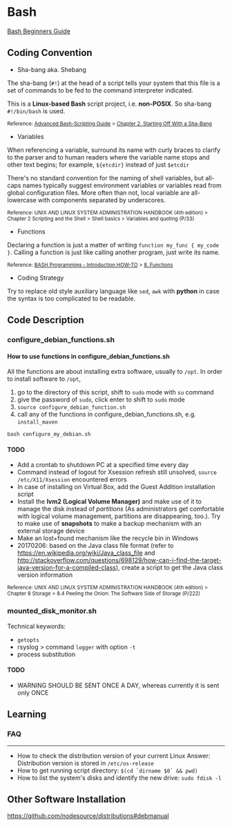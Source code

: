 # Bash
[Bash Beginners Guide](http://www.tldp.org/LDP/Bash-Beginners-Guide/Bash-Beginners-Guide.pdf)

## Coding Convention
* Sha-bang aka. Shebang

The sha-bang (`#!`) at the head of a script tells your system that this file is a set of commands to be fed to the command interpreter indicated. 

This is a **Linux-based Bash** script project, i.e. **non-POSIX**. So sha-bang `#!/bin/bash` is used.

<sub>Reference: [Advanced Bash-Scripting Guide](http://tldp.org/LDP/abs/html/) > [Chapter 2. Starting Off With a Sha-Bang](http://tldp.org/LDP/abs/html/sha-bang.html)</sub>

* Variables

When referencing a variable, surround its name with curly braces to clarify to the parser and to human readers where the variable name stops and other text begins; for example, `${etcdir}` instead of just `$etcdir`

There's no standard convention for the naming of shell variables, but all-caps names typically suggest environment variables or variables read from global configuration files. More often than not, local variable are all-lowercase with components separated by underscores.

<sub>Reference: UNIX AND LINUX SYSTEM ADMINISTRATION HANDBOOK (4th edition) > Chapter 2 Scripting and the Shell > Shell basics > Variables and quoting (P/33)</sub>

* Functions

Declaring a function is just a matter of writing `function my_func { my_code }`. Calling a function is just like calling another program, just write its name. 

<sub>Reference: [BASH Programming - Introduction HOW-TO](http://tldp.org/HOWTO/Bash-Prog-Intro-HOWTO.html) > [8. Functions](http://tldp.org/HOWTO/Bash-Prog-Intro-HOWTO-8.html)</sub>

* Coding Strategy

Try to replace old style auxiliary language like `sed`, `awk` with **python** in case the syntax is too complicated to be readable. 

## Code Description

### configure_debian_functions.sh
#### How to use functions in configure_debian_functions.sh 
All the functions are about installing extra software, usually to `/opt`. In order to install software to `/opt`, 
1. go to the directory of this script, shift to `sudo` mode with `su` command
2. give the password of `sudo`, click enter to shift to `sudo` mode
3. `source configure_debian_function.sh`
4. call any of the functions in configure_debian_functions.sh, e.g. `install_maven`
  
`bash configure_my_debian.sh`

#### TODO
* Add a crontab to shutdown PC at a specified time every day
* Command instead of logout for Xsession refresh still unsolved, `source /etc/X11/Xsession` encountered errors
* In case of installing on Virtual Box, add the Guest Addition installation script
* Install the **lvm2 (Logical Volume Manager)** and make use of it to manage the disk instead of *partitions* (As administrators get comfortable with logical volume management, partitions are disappearing, too.). Try to make use of **snapshots** to make a backup mechanism with an external storage device
* Make an lost+found mechanism like the recycle bin in Windows
* 20170206: based on the Java class file format (refer to https://en.wikipedia.org/wiki/Java_class_file and http://stackoverflow.com/questions/698129/how-can-i-find-the-target-java-version-for-a-compiled-class), create a script to get the Java class version information

<sub>Reference: UNIX AND LINUX SYSTEM ADMINISTRATION HANDBOOK (4th edition) > Chapter 8 Storage > 8.4 Peeling the Onion: The Software Side of Storage (P/222)</sub>

### mounted_disk_monitor.sh
Technical keywords:
* `getopts`
* rsyslog > command `logger` with option `-t`
* process substitution

#### TODO
* WARNING SHOULD BE SENT ONCE A DAY, whereas currently it is sent only ONCE 

## Learning
### FAQ
----
* How to check the distribution version of your current Linux 
Answer: Distribution version is stored in `/etc/os-release` 
* How to get running script directory: ``$(cd `dirname $0` && pwd)``
* How to list the system's disks and identify the new drive: `sudo fdisk -l` 

## Other Software Installation
https://github.com/nodesource/distributions#debmanual
